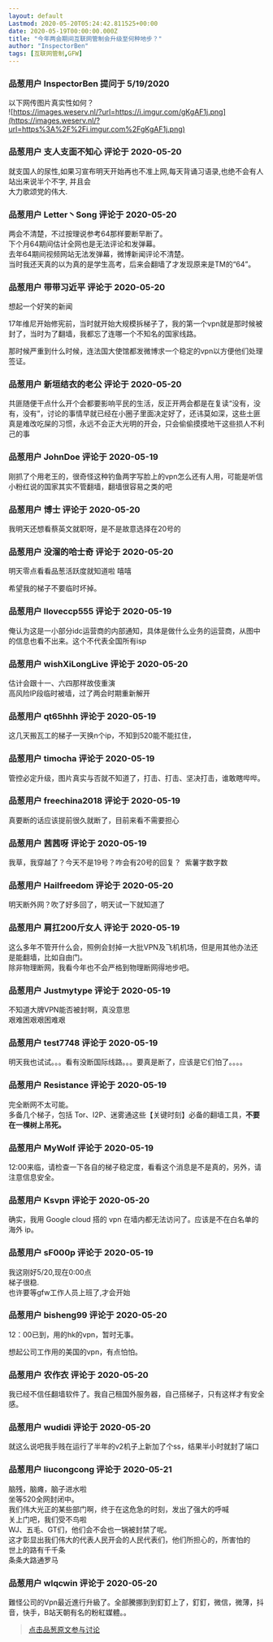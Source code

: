```yaml
---
layout: default
Lastmod: 2020-05-20T05:24:42.811525+00:00
date: 2020-05-19T00:00:00.000Z
title: "今年两会期间互联网管制会升级至何种地步？"
author: "InspectorBen"
tags: [互联网管制,GFW]
---
```



### 品葱用户 **InspectorBen** 提问于 5/19/2020
    
以下网传图片真实性如何？  
![https://images.weserv.nl/?url=https://i.imgur.com/gKgAF1j.png](https://images.weserv.nl/?url=https%3A%2F%2Fi.imgur.com%2FgKgAF1j.png)
    
                

### 品葱用户 **支人支面不知心** 评论于 2020-05-20
        
就支国人的尿性,如果习宣布明天开始再也不准上网,每天背诵习语录,也绝不会有人站出来说半个不字, 并且会  
大力歌颂党的伟大.
        
                

### 品葱用户 **Letter丶Song** 评论于 2020-05-20
        
两会不清楚，不过按理说参考64那样要断早断了。  
下个月64期间估计全网也是无法评论和发弹幕。  
去年64期间视频网站无法发弹幕，微博新闻评论不清楚。  
当时我还天真的以为真的是学生高考，后来会翻墙了才发现原来是TM的“64”。
        
                

### 品葱用户 **带带习近平** 评论于 2020-05-20
        
想起一个好笑的新闻  
  
17年维尼开始修宪前，当时就开始大规模拆梯子了，我的第一个vpn就是那时候被封了，当时为了翻墙，我都忘了连哪一个不知名的国家线路。  
  
那时候严重到什么时候，连法国大使馆都发微博求一个稳定的vpn以方便他们处理签证。
        
                

### 品葱用户 **新垣结衣的老公** 评论于 2020-05-20
        
共匪随便干点什么开个会都要影响平民的生活，反正开两会都是在复读“没有，没有，没有”，讨论的事情早就已经在小圈子里面决定好了，还讳莫如深，这些土匪真是难改吃屎的习惯，永远不会正大光明的开会，只会偷偷摸摸地干这些损人不利己的事
        
                

### 品葱用户 **JohnDoe** 评论于 2020-05-19
        
刚抓了个用老王的，很奇怪这种钓鱼两字写脸上的vpn怎么还有人用，可能是听信小粉红说的国家其实不管翻墙，翻墙很容易之类的吧
        
                

### 品葱用户 **博士** 评论于 2020-05-20
        
我明天还想看蔡英文就职呀，是不是故意选择在20号的
        
                

### 品葱用户 **没溜的哈士奇** 评论于 2020-05-20
        
明天零点看看品葱活跃度就知道啦 嘻嘻  
  
希望我的梯子不要临时坏掉。
        
                

### 品葱用户 **Iloveccp555** 评论于 2020-05-19
        
俺认为这是一小部分idc运营商的内部通知，具体是做什么业务的运营商，从图中的信息也看不出来。这个不代表全国所有isp
        
                

### 品葱用户 **wishXiLongLive** 评论于 2020-05-20
        
估计会跟十一、六四那样故伎重演  
高风险IP段临时被墙，过了两会时期重新解开
        
                

### 品葱用户 **qt65hhh** 评论于 2020-05-19
        
这几天搬瓦工的梯子一天换n个ip，不知到520能不能扛住，
        
                

### 品葱用户 **timocha** 评论于 2020-05-19
        
管控必定升级，图片真实与否就不知道了，打击、打击、坚决打击，谁敢瞎哔哔。
        
                

### 品葱用户 **freechina2018** 评论于 2020-05-19
        
真要断的话应该提前很久就断了，目前来看不需要担心
        
                

### 品葱用户 **茜茜呀** 评论于 2020-05-19
        
我草，我穿越了？今天不是19号？咋会有20号的回复？  紫薯字数字数
        
                

### 品葱用户 **Hailfreedom** 评论于 2020-05-20
        
明天断外网？吹了好多回了，明天试一下就知道了
        
                

### 品葱用户 **肩扛200斤女人** 评论于 2020-05-19
        
这么多年不管开什么会，照例会封掉一大批VPN及飞机机场，但是用其他办法还是能翻墙，比如自由门。  
除非物理断网，我看今年也不会严格到物理断网得地步吧。
        
                

### 品葱用户 **Justmytype** 评论于 2020-05-19
        
不知道大牌VPN能否被封啊，真没意思  
艰难困艰艰困难艰
        
                

### 品葱用户 **test7748** 评论于 2020-05-19
        
明天我也试试。。。看有没断国际线路。。。要真是断了，应该是它们怕了。。。。
        
                

### 品葱用户 **Resistance** 评论于 2020-05-19
        
完全断网不太可能。  
多备几个梯子，包括 Tor、I2P、迷雾通这些【关键时刻】必备的翻墙工具，**不要在一棵树上吊死。**
        
                

### 品葱用户 **MyWolf** 评论于 2020-05-19
        
12:00来临，请检查一下各自的梯子稳定度，看看这个消息是不是真的，另外，请注意信息安全。
        
                

### 品葱用户 **Ksvpn** 评论于 2020-05-20
        
确实，我用 Google cloud 搭的 vpn 在墙内都无法访问了。应该是不在白名单的海外 ip。
        
                

### 品葱用户 **sF000p** 评论于 2020-05-19
        
我这刚好5/20,现在0:00点  
梯子很稳.  
也许要等gfw工作人员上班了,才会开始
        
                

### 品葱用户 **bisheng99** 评论于 2020-05-20
        
12：00已到，用的hk的vpn，暂时无事。  
  
想起公司工作用的美国的vpn，有点怕怕。
        
                

### 品葱用户 **农作衣** 评论于 2020-05-20
        
我已经不信任翻墙软件了。我自己租国外服务器，自己搭梯子，只有这样才有安全感。
        
                

### 品葱用户 **wudidi** 评论于 2020-05-20
        
就这么说吧我手贱在运行了半年的v2机子上新加了个ss，结果半小时就封了端口
        
                

### 品葱用户 **liucongcong** 评论于 2020-05-21
        
脑残，脑瘫，脑子进水啦  
坐等520全网封闭中。  
我们伟大光正的某些部门啊，终于在这危急的时刻，发出了强大的呼喊  
关上门吧，我们受不鸟啦  
WJ、五毛、GT们，他们会不会也一锅被封禁了呢。  
这才彰显出我们伟大的代表人民开会的人民代表们，他们所担心的，所害怕的  
世上的路有千千条  
条条大路通罗马
        
                

### 品葱用户 **wlqcwin** 评论于 2020-05-20
        
難怪公司的Vpn最近進行升級了。全部騰挪到到釘釘上了，釘釘，微信，微薄，抖音，快手，B站天朝有名的粉紅媒體。。
        
                





> [点击品葱原文参与讨论](https://pincong.rocks/question/25558)

